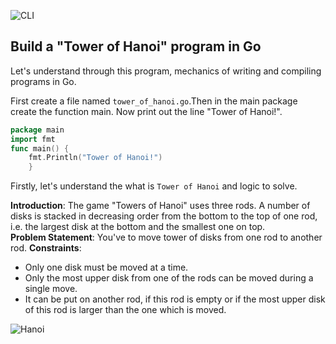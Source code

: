 ![CLI](https://github.com/RN0311/WWG-Go-Tutorial-Delhi/blob/master/img/cli.png)
## Build a "Tower of Hanoi" program in Go
Let's understand through this program, mechanics of writing and compiling programs in Go.
<br >

First create a file named ``` tower_of_hanoi.go ```.Then in the main package create the function main.
Now print out the line "Tower of Hanoi!". 
```Go
package main
import fmt
func main() {
	fmt.Println("Tower of Hanoi!")
	}
```
Firstly, let's understand the what is ``` Tower of Hanoi ``` and logic to solve.<br >

**Introduction**: The game "Towers of Hanoi" uses three rods. 
A number of disks is stacked in decreasing order from the bottom to the top of one rod, i.e. the largest disk at the bottom and the smallest one on top.  
**Problem Statement**: You've to move tower of disks from one rod to another rod.
**Constraints**: 
* Only one disk must be moved at a time.
* Only the most upper disk from one of the rods can be moved during a single move.
* It can be put on another rod, if this rod is empty or if the most upper disk of this rod is larger 
than the one which is moved.<br >

![Hanoi](https://github.com/RN0311/WWG-Go-Tutorial-Delhi/blob/master/img/tower.png)
